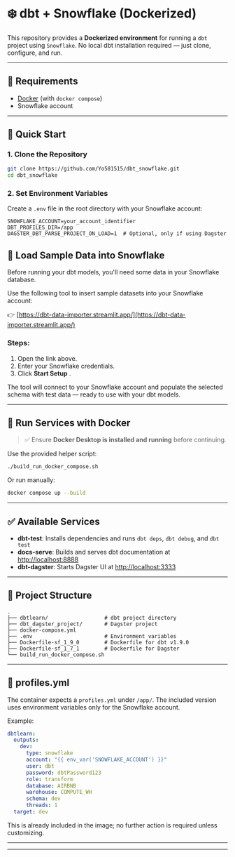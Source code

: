 # ❄️ dbt + Snowflake (Dockerized)

This repository provides a **Dockerized environment** for running a `dbt` project using `Snowflake`. No local dbt installation required — just clone, configure, and run.

---

## 🔧 Requirements

- [Docker](https://www.docker.com/) (with `docker compose`)
- Snowflake account


---

## 🚀 Quick Start

### 1. Clone the Repository

```bash
git clone https://github.com/Yo581515/dbt_snowflake.git
cd dbt_snowflake
```

### 2. Set Environment Variables

Create a `.env` file in the root directory with your Snowflake account:

```env
SNOWFLAKE_ACCOUNT=your_account_identifier
DBT_PROFILES_DIR=/app
DAGSTER_DBT_PARSE_PROJECT_ON_LOAD=1  # Optional, only if using Dagster
```

## 🧪 Load Sample Data into Snowflake

Before running your dbt models, you'll need some data in your Snowflake database.

Use the following tool to insert sample datasets into your Snowflake account:

👉 [https://dbt-data-importer.streamlit.app/](https://dbt-data-importer.streamlit.app/)

### Steps:

1. Open the link above.
2. Enter your Snowflake credentials.
4. Click **Start Setup** .

The tool will connect to your Snowflake account and populate the selected schema with test data — ready to use with your dbt models.



---

## 🐳 Run Services with Docker

> ✅ Ensure **Docker Desktop is installed and running** before continuing.

Use the provided helper script:

```bash
./build_run_docker_compose.sh
```

Or run manually:

```bash
docker compose up --build
```

---

## ✅ Available Services

- **dbt-test**: Installs dependencies and runs `dbt deps`, `dbt debug`, and `dbt test`
- **docs-serve**: Builds and serves dbt documentation at [http://localhost:8888](http://localhost:8888)
- **dbt-dagster**: Starts Dagster UI at [http://localhost:3333](http://localhost:3333)

---

## 📁 Project Structure

```
.
├── dbtlearn/                  # dbt project directory
├── dbt_dagster_project/       # Dagster project
├── docker-compose.yml
├── .env                       # Environment variables
├── Dockerfile-sf_1_9_0        # Dockerfile for dbt v1.9.0
├── Dockerfile-sf_1_7_1        # Dockerfile for Dagster
└── build_run_docker_compose.sh
```

---

## 🔐 profiles.yml

The container expects a `profiles.yml` under `/app/`. The included version uses environment variables only for the Snowflake account.

Example:

```yaml
dbtlearn:
  outputs:
    dev:
      type: snowflake
      account: "{{ env_var('SNOWFLAKE_ACCOUNT') }}"
      user: dbt
      password: dbtPassword123
      role: transform
      database: AIRBNB
      warehouse: COMPUTE_WH
      schema: dev
      threads: 1
  target: dev
```

This is already included in the image; no further action is required unless customizing.

---

<!-- ## 🛠 Workflow Tips

- Modify `.sql` and `.yml` files in `dbtlearn/`
- Rebuild containers if Dockerfile or dependencies change: `docker compose up --build`
- To access a container manually:

```bash
docker exec -it dbt_test_container bash
```

Inside the container, run dbt commands:

```bash
dbt run
dbt test
dbt build
``` -->

---
<!-- 
## 📬 Need Help?

Open an issue in this repository for support or questions.

--- -->

<!-- Greetings to the MOST COMPLETE, CONTINUOUSLY UPDATED independent dbt™ (Data Build Tool) software course in the world - as of 2025! This course is both the TOP RATED and the BESTSELLER dbt course on Udemy! 

Course website: https://www.udemy.com/course/complete-dbt-data-build-tool-bootcamp-zero-to-hero-learn-dbt/?referralCode=659B6722C93EF4096D11

The structure of the course is designed to have a top-down approach. It starts with the theory - all you need to know is to put dbt (Data Build Tool) in context and to have an understanding of how it fits into the modern data stack. We start with the big picture, then we go deeper and deeper. Once you learned about the pieces, we are going to shift to the technicalities - a practical section -, which will focus on putting together the dbt “puzzle”. The practical section will cover each and every single dbt feature present today through the construction of a complete, real-world project; Airbnb. This presents an opportunity for us to show you which features should be used at what stage in a given project, and you will see how dbt is used in the industry.

**THEORETICAL SECTION:**

Among several other topics, the theoretical section puts special emphasis on transferring knowledge in the following areas;

 * Data-Maturity Model
 * Well-functioning Data Architectures
 * Data Warehouses, Data Lakes, and Data Lakehouses
 * ETL and ELT procedures and Data Transformations
 * Fundamentals of dbt (Data Build Tool)
 * Analytics Engineering
 * Normalization
 * Slowly Changing Dimensions
 * CTEs

Once we understood the theoretical layer and how dbt fits into the picture, we are going to start building out a dbt project from scratch, just how you would do this in the real world.

**PRACTICAL SECTION:**

The practical section will go through a real-world Airbnb project where you will master the ins and outs of dbt! We put special focus on getting everyone up and ready before the technical deep dive, hence we will start off by setting up our Development Environment:

 * MAC Development Environment Setup
 * WINDOWS Development Environment Setup
 * IDE dbt Extension Installation
 * Creation and Activation of Virtual Environments
 * Setting up Snowflake
 
Once we are ready - among several other technical topics, the following features will be covered;

 * dbt Models
 * dbt Materializations
 * dbt Tests
 * dbt Documentation
 * dbt Sources, Seeds, Snapshots
 * dbt Hooks and Operations
 * Jinja and Macros
 * Analyses, Exposures 
 * dbt Seeds
 * Data Visualization (Preset)

Once the theory and the practical stages are finished, we are going to dive into the best practices and more advanced topics. The course is continuously updated, whenever dbt publishes an update we adjust the course accordingly, so you always be up to date!

**Who is this course for?**

 * Data Engineers
 * Data Analysts
 * Data Scientists
 * BI Developers
 * BI Analyst

... and anyone who interacts with data lake/data warehouse/data lakehouse or uses SQL!

**Course Level Explained (Zero > Hero)**

The course doesn't have any expectations about your abilities and starts education from zero. Every exercise is an unavoidable step in your studies. In the same way, don't start an exercise of a superior level without having completed the preceding ones: you will be in difficulty if you do so. Practice is the only way to learn and it cannot be taken lightly. We are going to be next to you along the journey and you have our absolute support!

When the Airbnb project is presented to you, you have to do it in its entirety, without omitting any guidelines and by understanding the objective. A project "almost completely" done is often a project "totally incomplete" for us. Give special attention to detail. Your only reliable source of information regarding the instructions is the pedagogical team, don't trust the "I've heard".

By the time you complete the course, you will be equipped with both a very solid theoretical understanding and practical expertise with dbt. All the fundamentals, dbt features, best practices, advanced techniques and more will be covered in our course, which will make you become a master in dbt. Are you ready? ;)

**How to get help?**

We just published our initial round of Discussions on Udemy which is the easiest and most efficient way for you to post questions, receive answers, and peruse questions from other students. If you have questions or feedback, please reach out to us!

That about wraps it up for us for now!

Once again, thank you for being a part of this course. 

We can't wait to get started with you soon!

All the best,
Zoltan C. Toth -->
